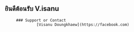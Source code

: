 ## ยินดีต้อนรับ V.isanu

         ### Support or Contact
                  [Visanu Doungkhaew](https://facebook.com)

